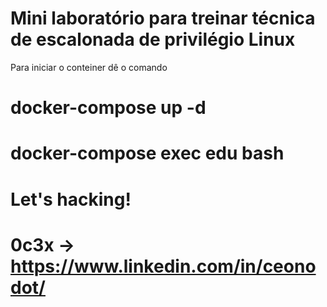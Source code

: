 # Mini laboratório para treinar técnica de escalonada de privilégio Linux
Para iniciar o conteiner dê o comando 
# docker-compose up -d
# docker-compose exec edu bash

# Let's hacking!
# 0c3x -> https://www.linkedin.com/in/ceonodot/
